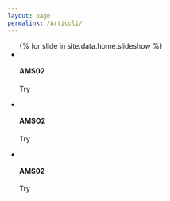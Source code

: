 ```yaml
---
layout: page
permalink: /Articoli/
---
```

<!-- slideshow -->
<div class="section">
  <div class="slider" id="foto-eventi">
    <ul class="slides">
      {% for slide in site.data.home.slideshow %}
        <li>
          <img src=""/perugia/ImmaginiAbstract/ams02ABS.png">
          <div class="caption left-align">
            <h4>AMS02</h4>
            <p class="light grey-text text-lighten-3">Try</p>
          </div>
        </li>
        <li>
          <img src=""/perugia/ImmaginiAbstract/ams02ABS.png">
          <div class="caption left-align">
            <h4>AMSO2</h4>
            <p class="light grey-text text-lighten-3">Try</p>
          </div>
        </li>
        <li>
          <img src=""/perugia/ImmaginiAbstract/ams02ABS.png">
          <div class="caption left-align">
            <h4>AMS02</h4>
            <p class="light grey-text text-lighten-3">Try</p>
          </div>
        </li>
    </ul>
  </div>
</div>
